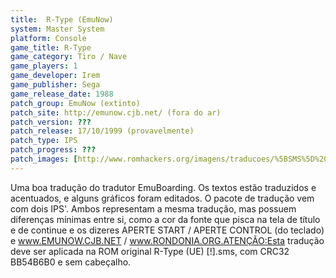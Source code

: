 ```yaml
---
title:  R-Type (EmuNow)
system: Master System
platform: Console
game_title: R-Type
game_category: Tiro / Nave
game_players: 1
game_developer: Irem
game_publisher: Sega
game_release_date: 1988
patch_group: EmuNow (extinto)
patch_site: http://emunow.cjb.net/ (fora do ar)
patch_version: ???
patch_release: 17/10/1999 (provavelmente)
patch_type: IPS
patch_progress: ???
patch_images: [http://www.romhackers.org/imagens/traducoes/%5BSMS%5D%20R-Type%20-%20EmuNow%20-%201.png,http://www.romhackers.org/imagens/traducoes/%5BSMS%5D%20R-Type%20-%20EmuNow%20-%202.png,http://www.romhackers.org/imagens/traducoes/%5BSMS%5D%20R-Type%20-%20EmuNow%20-%203.png]
---
```

Uma boa tradução do tradutor EmuBoarding. Os textos estão traduzidos e acentuados, e alguns gráficos foram editados. O pacote de tradução vem com dois IPS'. Ambos representam a mesma tradução, mas possuem diferenças mínimas entre si, como a cor da fonte que pisca na tela de título e de continue e os dizeres APERTE START / APERTE CONTROL (do teclado) e www.EMUNOW.CJB.NET / www.RONDONIA.ORG.ATENÇÃO:Esta tradução deve ser aplicada na ROM original R-Type (UE) [!].sms, com CRC32 BB54B6B0 e sem cabeçalho.